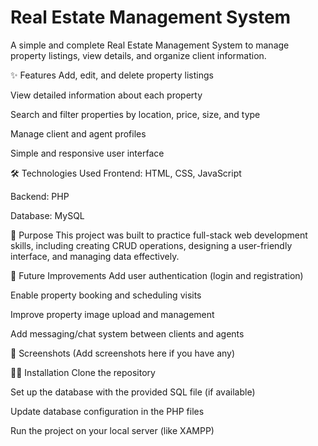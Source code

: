 # Real Estate Management System

A simple and complete Real Estate Management System to manage property listings, view details, and organize client information.

✨ Features
Add, edit, and delete property listings

View detailed information about each property

Search and filter properties by location, price, size, and type

Manage client and agent profiles

Simple and responsive user interface

🛠 Technologies Used
Frontend: HTML, CSS, JavaScript

Backend: PHP

Database: MySQL

🎯 Purpose
This project was built to practice full-stack web development skills, including creating CRUD operations, designing a user-friendly interface, and managing data effectively.

🚀 Future Improvements
Add user authentication (login and registration)

Enable property booking and scheduling visits

Improve property image upload and management

Add messaging/chat system between clients and agents

📸 Screenshots
(Add screenshots here if you have any)

🧑‍💻 Installation
Clone the repository

Set up the database with the provided SQL file (if available)

Update database configuration in the PHP files

Run the project on your local server (like XAMPP)
